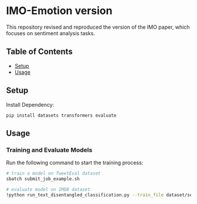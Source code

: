 # IMO-Emotion version
This repository revised and reproduced the version of the IMO paper, which focuses on sentiment analysis tasks.

## Table of Contents
- [Setup](#installation)
- [Usage](#usage)

## Setup
Install Dependency:
```
pip install datasets transformers evaluate
```

## Usage
### Training and Evaluate Models
Run the following command to start the training process:
```bash
# train a model on TweetEval dataset
sbatch submit_job_example.sh
```

```bash
# evaluate model on IMDB dataset
!python run_text_disentangled_classification.py --train_file dataset/sentiment/original_imdb/test.csv --validation_file dataset/sentiment/original_imdb/test.csv --model_name_or_path google-bert/bert-base-multilingual-cased  --output_dir checkpoints/out/ --model_class BertForTokenAttentionSparseCLSJoint_incremental --only_evaluation
```


